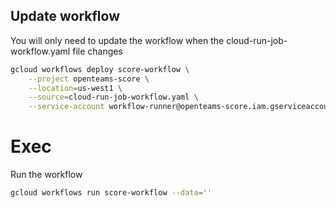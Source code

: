 ## Update workflow

You will only need to update the workflow when the cloud-run-job-workflow.yaml file changes

```sh
gcloud workflows deploy score-workflow \
    --project openteams-score \
    --location=us-west1 \
    --source=cloud-run-job-workflow.yaml \
    --service-account workflow-runner@openteams-score.iam.gserviceaccount.com
```

# Exec

Run the workflow

```sh
gcloud workflows run score-workflow --data=''
```
